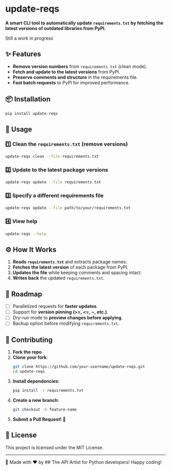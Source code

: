# update-reqs 

**A smart CLI tool to automatically update `requirements.txt` by fetching the latest versions of outdated libraries from PyPI.**  

Still a work in progress
## ✨ Features  
- **Remove version numbers** from `requirements.txt` (clean mode).  
- **Fetch and update to the latest versions** from PyPI.  
- **Preserve comments and structure** in the requirements file.  
- **Fast batch requests** to PyPI for improved performance.  

## 📦 Installation  

```sh
pip install update-reqs
```

## 🚀 Usage  

### 1️⃣ **Clean the `requirements.txt` (remove versions)**  
```sh
update-reqs clean --file requirements.txt
```

### 2️⃣ **Update to the latest package versions**  
```sh
update-reqs update --file requirements.txt
```

### 3️⃣ **Specify a different requirements file**  
```sh
update-reqs update --file path/to/your/requirements.txt
```

### 4️⃣ **View help**  
```sh
update-reqs --help
```

## ⚙️ How It Works  
1. **Reads `requirements.txt`** and extracts package names.  
2. **Fetches the latest version** of each package from PyPI.  
3. **Updates the file** while keeping comments and spacing intact.  
4. **Writes back** the updated `requirements.txt`.  

## 🚀 Roadmap  
- [ ] Parallelized requests for **faster updates**.  
- [ ] Support for **version pinning (>=, <=, ~, etc.)**.  
- [ ] Dry-run mode to **preview changes before applying**.  
- [ ] Backup option before modifying `requirements.txt`.  

## 🤝 Contributing  
1. **Fork the repo**.  
2. **Clone your fork**:  
   ```sh
   git clone https://github.com/your-username/update-reqs.git
   cd update-reqs
   ```  
3. **Install dependencies**:  
   ```sh
   pip install -r requirements.txt
   ```  
4. **Create a new branch**:  
   ```sh
   git checkout -b feature-name
   ```  
5. **Submit a Pull Request!** 🚀  

## 📜 License  
This project is licensed under the MIT License.  

---
🔹 Made with ❤️ by ## The API Artist for Python developers! Happy coding!
```
